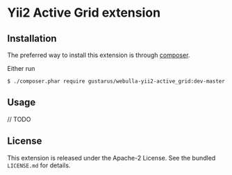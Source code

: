 Yii2 Active Grid extension
===========

## Installation

The preferred way to install this extension is through [composer](http://getcomposer.org/download/).

Either run

```
$ ./composer.phar require gustarus/webulla-yii2-active_grid:dev-master
```

## Usage

// TODO

## License

This extension is released under the Apache-2 License. See the bundled `LICENSE.md` for details.